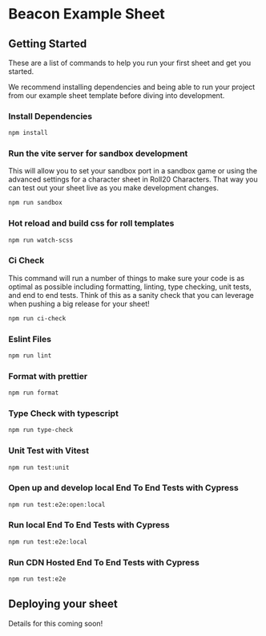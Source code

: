 # Beacon Example Sheet

## Getting Started
These are a list of commands to help you run your first sheet and get you started.

We recommend installing dependencies and being able to run your project from our example sheet template before diving into development.

### Install Dependencies
```sh
npm install
```

### Run the vite server for sandbox development
This will allow you to set your sandbox port in a sandbox game or using the advanced settings for a character sheet in Roll20 Characters. That way you can test out your sheet live as you make development changes.
```sh
npm run sandbox
```

### Hot reload and build css for roll templates
```sh
npm run watch-scss
```

### Ci Check

This command will run a number of things to make sure your code is as optimal as possible including formatting, linting, type checking, unit tests, and end to end tests.
Think of this as a sanity check that you can leverage when pushing a big release for your sheet!

```sh
npm run ci-check
```

### Eslint Files
```sh
npm run lint
```

### Format with prettier
```sh
npm run format
```

### Type Check with typescript
```sh
npm run type-check
```

### Unit Test with Vitest
```sh
npm run test:unit
```

### Open up and develop local End To End Tests with Cypress
```sh
npm run test:e2e:open:local
```

### Run local End To End Tests with Cypress
```sh
npm run test:e2e:local
```

### Run CDN Hosted End To End Tests with Cypress
```sh
npm run test:e2e
```

## Deploying your sheet

Details for this coming soon!